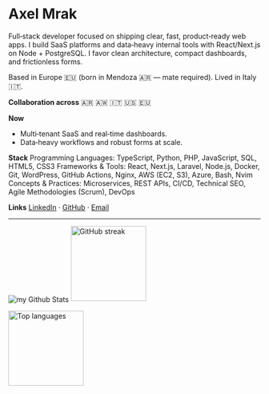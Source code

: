# Axel Mrak

Full‑stack developer focused on shipping clear, fast, product‑ready web apps. I build SaaS platforms and data‑heavy internal tools with React/Next.js on Node + PostgreSQL. I favor clean architecture, compact dashboards, and frictionless forms.

Based in Europe 🇪🇺 (born in Mendoza 🇦🇷 — mate required). Lived in Italy 🇮🇹.

**Collaboration across**
🇦🇷 🇦🇼 🇮🇹 🇺🇸 🇪🇺

**Now**

* Multi‑tenant SaaS and real‑time dashboards.
* Data‑heavy workflows and robust forms at scale.

**Stack**
Programming Languages: TypeScript, Python, PHP, JavaScript, SQL, HTML5, CSS3
Frameworks & Tools: React, Next.js, Laravel, Node.js, Docker, Git, WordPress, GitHub Actions, Nginx, AWS (EC2, S3), Azure, Bash, Nvim
Concepts & Practices: Microservices, REST APIs, CI/CD, Technical SEO, Agile Methodologies (Scrum), DevOps

**Links**
[LinkedIn](https://www.linkedin.com/in/axelmrak) · [GitHub](https://github.com/AxelMrak) · [Email](mailto:axelmrak@gmail.com)

---

<!-- Stats (commit counter and streak) -->

<p align="left">
  <img align="center" src="https://github-readme-stats.vercel.app/api?username=AxelMrak&include_all_commits=true&count_private=true&show_icons=true&line_height=20&title_color=2B5BBD&icon_color=1124BB&text_color=A1A1A1&bg_color=0,000000,130F40" alt="my Github Stats"/>
  <img
    src="https://streak-stats.demolab.com?user=AxelMrak&theme=transparent&hide_border=true"
    alt="GitHub streak"
    height="150"
  />
</p>

<!-- Top languages (optional, minimal) -->

<img
src="https://github-readme-stats.vercel.app/api/top-langs/?username=AxelMrak&layout=compact&langs_count=6&hide_title=true&theme=transparent"
alt="Top languages"
height="150"
/>


